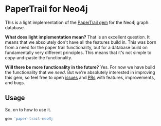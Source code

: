 # PaperTrail for Neo4j

This is a light implementation of the [PaperTrail gem](https://github.com/paper-trail-gem/paper_trail) for the Neo4j graph database.

**What does light implementation mean?** That is an excellent question. It means that we absolutely don't have all the features build in. This was born from a need for the paper trail functionality, but for a database build on fundamentally very different principles. This means that it's not simple to copy-and-paste the functionality.

**Will there be more functionality in the future?** Yes. For now we have build the functionality that we _need_. But we're absolutely interested in improving this gem, so feel free to open [issues](https://github.com/systems-engineering/paper-trail-neo4j/issues) and [PRs](https://github.com/systems-engineering/paper-trail-neo4j/pulls) with features, improvements, and bugs.

## Usage

So, on to how to use it.

```ruby
gem 'paper-trail-neo4j
```

